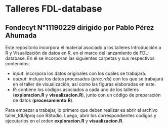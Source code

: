 # Talleres FDL-database

## Fondecyt N°11190229 dirigido por Pablo Pérez Ahumada

Este repositorio incorpora el material asociado a los talleres Introducción a R y Visualización de datos en R, en el marco del lanzamiento de FDL-database. En él se incorporan las siguientes carpetas y sus respectivos contenidos: 

- *input*: incorpora los datos originales con los cuales se trabajará. 
- *output*: incluye los datos procesados (*proc.rds*) con los que se trabajará en el taller de visualización, así como las figuras elaboradas en este. 
- *R*: contiene los códigos asociados a cada uno de los talleres (**exploracion.R** y **visualizacion.R**), junto con un código de preparación de datos (**procesamiento.R**). 

Para empezar a trabajar, lo primero que deben realizar es abrir el archivo taller_fdl.Rproj con RStudio. Luego, abrir los correspondientes códigos y ejecutarlos en el orden **exploracion.R** y **visualizacion.R**. 
